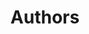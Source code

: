 ---
type: page
home: authors
slug: authors
title: Authors
description: Authors
image: images/default.png
template: authors
---